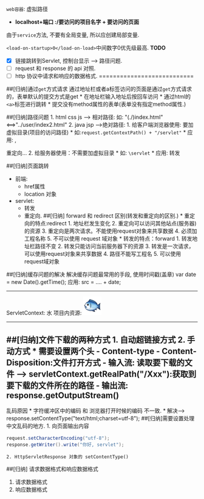 `web容器`: 虚拟路径

- **localhost+端口 :/要访问的项目名字 + 要访问的页面** 

由于`service`方法, 不要有全局变量, 所以应创建局部变量.

`<load-on-startup>0</load-on-load>`中间数字0优先级最高.
**TODO**
- [x]  <a href="/demo4"></a>链接跳转到Servlet, 控制台显示 --> 路径问题.
- [ ]  request 和 response 的 api 对照.
- [ ]  http 协议中请求和响应的数据格式.
===========================

##[归纳]通过`get`方式请求
通过地址栏或者a标签访问的页面是通过`get`方式请求的，表单默认的提交方式是get
	* 在地址栏输入地址后按回车访问
	* 通过html的`<a>`标签进行跳转
	* 提交没有method属性的表单(表单没有指定method属性.)

##[归纳]路径问题
	1. html css js --> 相对路径: 
		如: "(./)index.html"<==>"../user/index2.html"
	2. java jsp	-->绝对路径:
		1. 给客户端浏览器使用: 要加虚拟目录(项目的访问路径)
			* 如:`request.getContextPath() + "/servlet"`
			* 应用: <a> , <form> 重定向...
		2. 给服务器使用：不需要加虚拟目录
			* 如: `\servlet`
			* 应用: 转发

##[归纳]页面跳转
- 前端:
	* href属性
	* location 对象
- servlet: 
	* 转发
	* 重定向.
##[归纳] forward 和  redirect 区别(转发和重定向的区别.)
			* 重定向的特点:redirect
				1. 地址栏发生变化
				2. 重定向可以访问其他站点(服务器)的资源
				3. 重定向是两次请求。不能使用request对象来共享数据
				4. 必须加工程名称
				5. 不可以使用 request 域对象
			* 转发的特点：forward
				1. 转发地址栏路径不变
				2. 转发只能访问当前服务器下的资源
				3. 转发是一次请求，可以使用request对象来共享数据
				4. 路径不能写工程名
				5. 可以使用request域对象

##[归纳]缓存问题的解决
解决缓存问题最常用的手段, 使用时间戳(盖章)
	var date = new Date().getTime();
	应用: src = .... + date;
___
ServletContext: 水	项目内资源: ![鱼](day66-tomcat-servlet_files/1.png)
___
##[归纳]文件下载的两种方式
	1. 自动超链接方式
	2. 手动方式
		* 需要设置两个头
			- Content-type
			- Content-Disposition:文件打开方式
			- 输入流: 读取要下载的文件 --> servletContext.getRealPath("/Xxx"):获取到要下载的文件所在的路径
			- 输出流: response.getOutputStream()
------

乱码原因
	* 字符缓冲区中的编码 和 浏览器打开时候的编码 不一致.
	* 解决--> response.setContentType("text/html;charset=utf-8"); 
##[归纳]需要设置处理中文乱码的地方.
	1. 向页面输出内容
```java
request.setCharacterEncoding("utf-8");
response.getWriter().write("你好, servlet");
```
	2. HttpServletResponse 对象的 setContentType()
##[归纳] 请求数据格式和响应数据格式
1. 请求数据格式
2. 响应数据格式


